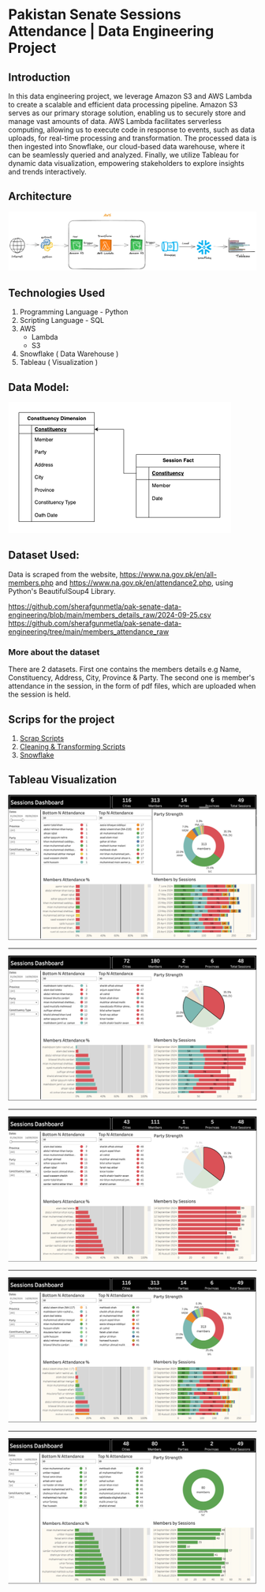# Pakistan Senate Sessions Attendance | Data Engineering Project


## Introduction 
In this data engineering project, we leverage Amazon S3 and AWS Lambda to create a scalable and efficient data processing pipeline. Amazon S3 serves as our primary storage solution, enabling us to securely store and manage vast amounts of data. AWS Lambda facilitates serverless computing, allowing us to execute code in response to events, such as data uploads, for real-time processing and transformation. The processed data is then ingested into Snowflake, our cloud-based data warehouse, where it can be seamlessly queried and analyzed. Finally, we utilize Tableau for dynamic data visualization, empowering stakeholders to explore insights and trends interactively. 

## Architecture 
![Project Arhitecture](Architecture.png)

## Technologies Used
1. Programming Language  - Python
2. Scripting Language - SQL
3. AWS
   - Lambda
   - S3
4. Snowflake ( Data Warehouse )
5. Tableau ( Visualization )

## Data Model:

![Data Model](dimensional_model.png)

## Dataset Used:

Data is scraped from the website, https://www.na.gov.pk/en/all-members.php and https://www.na.gov.pk/en/attendance2.php, using Python's BeautifulSoup4 Library. 

https://github.com/sherafgunmetla/pak-senate-data-engineering/blob/main/members_details_raw/2024-09-25.csv
https://github.com/sherafgunmetla/pak-senate-data-engineering/tree/main/members_attendance_raw

### More about the dataset
There are 2 datasets. First one contains the members details e.g Name, Constituency, Address, City, Province & Party. The second one is member's attendance in the session, in the form of pdf files, which are uploaded when the session is held. 

## Scrips for the project

1. [Scrap Scripts](https://github.com/sherafgunmetla/pak-senate-data-engineering/tree/main/Scripts/Scrap)
2. [Cleaning & Transforming Scripts](https://github.com/sherafgunmetla/pak-senate-data-engineering/tree/main/Scripts/Transform)
3. [Snowflake](https://github.com/sherafgunmetla/pak-senate-data-engineering/blob/main/snowflake_query.sql)

## Tableau Visualization  


![Main Dashboard](https://github.com/sherafgunmetla/pak-senate-data-engineering/blob/main/Screenshots/Date%20Filter.png)

--------------

![Main Dashboard](https://github.com/sherafgunmetla/pak-senate-data-engineering/blob/main/Screenshots/Donult%20Filter%202.png)

--------------

![Main Dashboard](https://github.com/sherafgunmetla/pak-senate-data-engineering/blob/main/Screenshots/Donut%20Filter.png)

--------------

![Main Dashboard](https://github.com/sherafgunmetla/pak-senate-data-engineering/blob/main/Screenshots/Main%20Dashboard.png)

--------------

![Main Dashboard](https://github.com/sherafgunmetla/pak-senate-data-engineering/blob/main/Screenshots/Party%20Filter.png)
